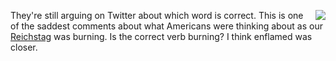 <img src="http://scripting.com/images/2020/01/19/canadaDryDietGingerAle.png" border="0" align="right">They're still arguing on Twitter about which word is correct. This is one of the saddest comments about what Americans were thinking about as our <a href="https://en.wikipedia.org/wiki/Reichstag_fire">Reichstag</a> was burning. Is the correct verb burning? I think enflamed was closer. 

